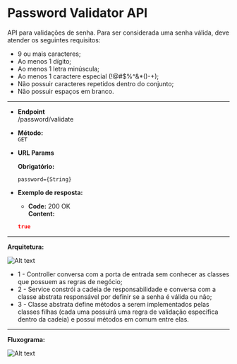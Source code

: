 # Password Validator API

API para validações de senha. Para ser considerada uma senha válida, deve atender os seguintes requisitos:
* 9 ou mais caracteres;
* Ao menos 1 dígito;
* Ao menos 1 letra minúscula;
* Ao menos 1 caractere especial (!@#$%^&*()-+);
* Não possuir caracteres repetidos dentro do conjunto;
* Não possuir espaços em branco.
---

* **Endpoint**\
  /password/validate

* **Método:**\
  `GET`

* **URL Params**

   **Obrigatório:**

   `password={String}`

* **Exemplo de resposta:**

    * **Code:** 200 OK <br />
      **Content:**
   ```json
   true
   ```
  
---
**Arquitetura:**

![Alt text](https://user-images.githubusercontent.com/51386403/157352666-c505f249-208c-426c-82ca-2ec905d51804.png "Arquitetura")
* 1 - Controller conversa com a porta de entrada sem conhecer as classes que possuem as regras de negócio;
* 2 - Service constrói a cadeia de responsabilidade e conversa com a classe abstrata responsável por definir se a senha é válida ou não;
* 3 - Classe abstrata define métodos a serem implementados pelas classes filhas (cada uma possuirá uma regra de validação especifica dentro da cadeia) e possuí métodos em comum entre elas.

---
**Fluxograma:**

![Alt text](https://user-images.githubusercontent.com/51386403/157355440-67ff2507-2112-4c49-8a1a-ec57b83c04f3.png "Fluxograma")